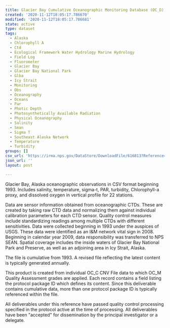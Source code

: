 ```yaml
---
title: Glacier Bay Cumulative Oceanographic Monitoring Database (OC_D)
created: '2020-11-12T18:05:17.786670'
modified: '2020-11-12T18:05:17.786681'
state: active
type: dataset
tags:
  - Alaska
  - Chlorophyll A
  - Ctd
  - Ecological Framework Water Hydrology Marine Hydrology
  - Field Log
  - Fluorometer
  - Glacier Bay
  - Glacier Bay National Park
  - Glba
  - Icy Strait
  - Monitoring
  - Obs
  - Oceanography
  - Oceans
  - Par
  - Photic Depth
  - Photosynthetically Available Radiation
  - Physical Oceanography
  - Salinity
  - Sean
  - Sigma T
  - Southeast Alaska Network
  - Temperature
  - Turbidity
groups: []
csv_url: 'https://irma.nps.gov/DataStore/DownloadFile/616813?Reference=2258347'
json_url: ''
layout: post

---
```

Glacier Bay, Alaska oceanographic observations in CSV format beginning 1993.  Includes salinity, temperature, sigma-t, PAR, turbidity, Chlorophyll-a proxy, and dissolved oxygen in vertical profile for 22 stations.

Data are sensor information obtained from oceanographic CTDs. These are created by taking raw CTD data and normalizing them against individual calibration parameters for each CTD sensor. Quality control measures include standardizing readings among multiple CTDs with different sensitivities. Data were collected beginning in 1993 under the auspices of USGS. These data were identified as an I&M network vital sign in 2008. Beginning in calendar year 2009, data responsibility was transferred to NPS SEAN. Spatial coverage includes the inside waters of Glacier Bay National Park and Preserve, as well as an adjoining area in Icy Strait, Alaska.

The file is cumulative from 1993. A revised file reflecting the latest content is typically generated annually.

This product is created from individual OC_C CNV File data to which OC_M Quality Assessment grades are applied.  Each record contains a field listing the protocol package ID which defines its content.  Since this deliverable contains cumulative data, more than one protocol package ID is typically referenced within the file.

All deliverables under this reference have passed quality control processing specified in the protocol active at the time of processing.  All deliverables have been "accepted" for dissemination by the principal investigator or a delegate.
